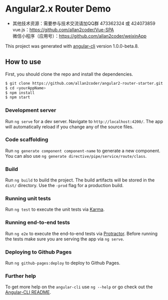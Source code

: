 # Angular2.x Router Demo


- 其他技术资源：需要参与技术交流请加QQ群 473362324 或 424073859
  <br/>vue.js：https://github.com/allan2coder/Vue-SPA
  <br/>微信小程序（应用号）：https://github.com/allan2coder/weixinApp


This project was generated with [angular-cli](https://github.com/angular/angular-cli) version 1.0.0-beta.8.


## How to use
First, you should clone the repo and install the dependencies.

```bash
$ git clone https://github.com/allan2coder/angular2-router-starter.git <yourAppName>
$ cd <yourAppName>
$ npm install
$ npm start
```

### Development server
Run `ng serve` for a dev server. Navigate to `http://localhost:4200/`. The app will automatically reload if you change any of the source files.

### Code scaffolding

Run `ng generate component component-name` to generate a new component. You can also use `ng generate directive/pipe/service/route/class`.

### Build

Run `ng build` to build the project. The build artifacts will be stored in the `dist/` directory. Use the `-prod` flag for a production build.

### Running unit tests

Run `ng test` to execute the unit tests via [Karma](https://karma-runner.github.io).

### Running end-to-end tests

Run `ng e2e` to execute the end-to-end tests via [Protractor](http://www.protractortest.org/). 
Before running the tests make sure you are serving the app via `ng serve`.

### Deploying to Github Pages

Run `ng github-pages:deploy` to deploy to Github Pages.

### Further help

To get more help on the `angular-cli` use `ng --help` or go check out the [Angular-CLI README](https://github.com/angular/angular-cli/blob/master/README.md).
